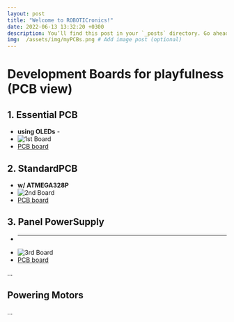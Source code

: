 ```yaml
---
layout: post
title: "Welcome to ROBOTICronics!"
date: 2022-06-13 13:32:20 +0300
description: You’ll find this post in your `_posts` directory. Go ahead and edit it and re-build the site to see your changes. # Add post description (optional)
img:  /assets/img/myPCBs.png # Add image post (optional)
---
```


# Development Boards for playfulness (PCB view)
## 1.  Essential PCB
  - **using OLEDs** -
  - ![1st Board](https://github.com/ROBOTICronics/PCB/tree/main/xMM/learnOLEDs.png)
  - [PCB board](https://github.com/ROBOTICronics/PCB/tree/main/xMM/learnOLEDs.zip "download LearnOLEDs PCB")
## 2.  StandardPCB
  - **w/ ATMEGA328P**
  - ![2nd Board](https://github.com/ROBOTICronics/PCB/tree/main/xMM/wATMEGA328P.png)
  - [PCB board](https://github.com/ROBOTICronics/PCB/tree/main/xMM/wATMEGA328P.zip "download wATMEGA328P PCB")
## 3. Panel PowerSupply
  - ** **
  - ![3rd Board](https://github.com/ROBOTICronics/PCB/tree/main/xMM/panelpowersupply.png)
  - [PCB board](https://github.com/ROBOTICronics/PCB/tree/main/xMM/panel-power-supply.zip "download Panel Power Supply PCB")

...

## Powering Motors

...
